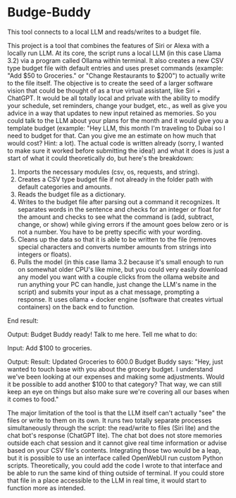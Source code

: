 # Budge-Buddy
This tool connects to a local LLM and reads/writes to a budget file.

This project is a tool that combines the features of Siri or Alexa with a locally run LLM. At its core, the script runs a local LLM (in this case Llama 3.2) via a program called Ollama within terminal. It also creates a new CSV type budget file with default entries and uses preset commands (example: "Add $50 to Groceries." or "Change Restaurants to $200") to actually write to the file itself.
The objective is to create the seed of a larger software vision that could be thought of as a true virtual assistant, like Siri + ChatGPT. It would be all totally local and private with the ability to modify your schedule, set reminders, change your budget, etc., as well as give you advice in a way that updates to new input retained as memories. So you could talk to the LLM about your plans for the month and it would give you a template budget (example: "Hey LLM, this month I'm traveling to Dubai so I need to budget for that. Can you give me an estimate on how much that would cost? Hint: a lot).
The actual code is written already (sorry, I wanted to make sure it worked before submitting the idea!) and what it does is just a start of what it could theoretically do, but here's the breakdown:

1. Imports the necessary modules (csv, os, requests, and string).
2. Creates a CSV type budget file if not already in the folder path with default categories and amounts.
3. Reads the budget file as a dictionary.
4. Writes to the budget file after parsing out a command it recognizes. It separates words in the sentence and checks for an integer or float for the amount and checks to see what the command is (add, subtract, change, or show) while giving errors if the amount goes below zero or is not a number. You have to be pretty specific with your wording.
5. Cleans up the data so that it is able to be written to the file (removes special characters and converts number amounts from strings into integers or floats).
6. Pulls the model (in this case llama 3.2 because it's small enough to run on somewhat older CPU's like mine, but you could very easily download any model you want with a couple clicks from the ollama website and run anything your PC can handle, just change the LLM's name in the script) and submits your input as a chat message, prompting a response. It uses ollama + docker engine (software that creates virtual containers) on the back end to function.


End result:

Output:
Budget Buddy ready! Talk to me here.
Tell me what to do: 

Input:
Add $100 to groceries.

Output:
Result: Updated Groceries to 600.0
Budget Buddy says: "Hey, just wanted to touch base with you about the grocery budget. I understand we've been looking at our expenses and making some adjustments. Would it be possible to add another $100 to that category? That way, we can still keep an eye on things but also make sure we're covering all our bases when it comes to food."


The major limitation of the tool is that the LLM itself can't actually "see" the files or write to them on its own. It runs two totally separate processes simultaneously through the script: the read/write to files (Siri lite) and the chat bot's response (ChatGPT lite). The chat bot does not store memories outside each chat session and it cannot give real time information or advise based on your CSV file's contents. Integrating those two would be a leap, but it is possible to use an interface called OpenWebUI run custom Python scripts. Theoretically, you could add the code I wrote to that interface and be able to run the same kind of thing outside of terminal. If you could store that file in a place accessible to the LLM in real time, it would start to function more as intended.
